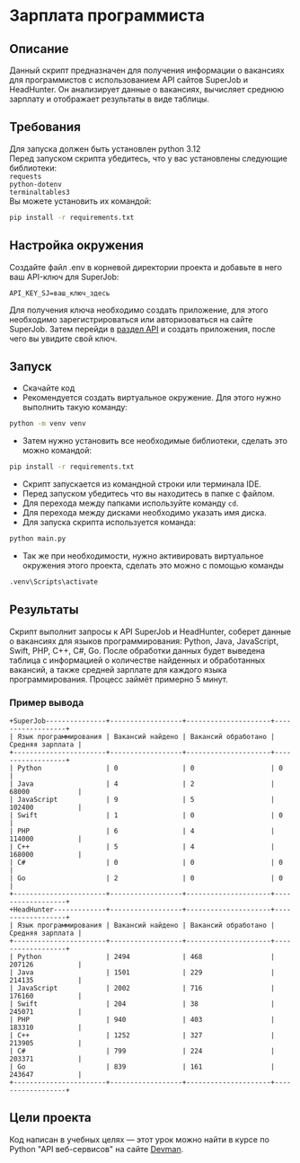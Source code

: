 
# Зарплата программиста
## Описание
Данный скрипт предназначен для получения информации о вакансиях для программистов с использованием API сайтов SuperJob и HeadHunter. Он анализирует данные о вакансиях, вычисляет среднюю зарплату и отображает результаты в виде таблицы.

## Требования
Для запуска должен быть установлен python 3.12 \
Перед запуском скрипта убедитесь, что у вас установлены следующие библиотеки:\
`requests`\
`python-dotenv`\
`terminaltables3`\
Вы можете установить их командой:
```bash
pip install -r requirements.txt
```
## Настройка окружения
Создайте файл .env в корневой директории проекта и добавьте в него ваш API-ключ для SuperJob:
```
API_KEY_SJ=ваш_ключ_здесь
```
Для получения ключа необходимо создать приложение, для этого необходимо зарегистрироваться или авторизоваться на сайте SuperJob. Затем перейди в [раздел API](https://api.superjob.ru/info/) и создать приложения, после чего вы увидите свой ключ.

## Запуск

- Скачайте код
- Рекомендуется создать виртуальное окружение. Для этого нужно выполнить такую команду: 
```bash
python -m venv venv
```
- Затем нужно установить все необходимые библиотеки, сделать это можно
командой: 
```bash
pip install -r requirements.txt
```
- Скрипт запускается из командной строки или терминала IDE. 
- Перед запуском убедитесь что вы находитесь в папке с файлом.
- Для перехода между папками используйте команду `cd`. 
- Для перехода между дисками необходимо указать имя диска. 
- Для запуска скрипта используется команда: 
```bash
python main.py
```
- Так же при необходимости, нужно активировать виртуальное окружения этого проекта, 
сделать это можно с помощью команды 
```bash
.venv\Scripts\activate
```
## Результаты 
Скрипт выполнит запросы к API SuperJob и HeadHunter, соберет данные о вакансиях для языков программирования: Python, Java, JavaScript, Swift, PHP, C++, C#, Go. После обработки данных будет выведена таблица с информацией о количестве найденных и обработанных вакансий, а также средней зарплате для каждого языка программирования. Процесс займёт примерно 5 минут.
### Пример вывода
```
+SuperJob---------------+------------------+---------------------+------------------+
| Язык программирования | Вакансий найдено | Вакансий обработано | Средняя зарплата |
+-----------------------+------------------+---------------------+------------------+
| Python                | 0                | 0                   | 0                |
| Java                  | 4                | 2                   | 68000            |
| JavaScript            | 9                | 5                   | 102400           |
| Swift                 | 1                | 0                   | 0                |
| PHP                   | 6                | 4                   | 114000           |
| C++                   | 5                | 4                   | 168000           |
| C#                    | 0                | 0                   | 0                |
| Go                    | 2                | 0                   | 0                |
+-----------------------+------------------+---------------------+------------------+
+HeadHunter-------------+------------------+---------------------+------------------+
| Язык программирования | Вакансий найдено | Вакансий обработано | Средняя зарплата |
+-----------------------+------------------+---------------------+------------------+
| Python                | 2494             | 468                 | 207126           |
| Java                  | 1501             | 229                 | 214135           |
| JavaScript            | 2002             | 716                 | 176160           |
| Swift                 | 204              | 38                  | 245071           |
| PHP                   | 940              | 403                 | 183310           |
| C++                   | 1252             | 327                 | 213905           |
| C#                    | 799              | 224                 | 203371           |
| Go                    | 839              | 161                 | 243647           |
+-----------------------+------------------+---------------------+------------------+
```

## Цели проекта

Код написан в учебных целях — этот урок можно найти в курсе по Python "API веб-сервисов" на сайте [Devman](https://dvmn.org).
